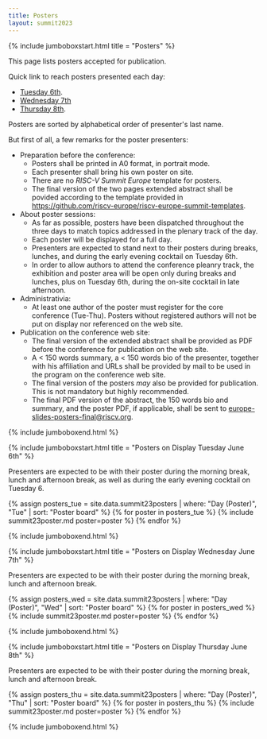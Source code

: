 ```yaml
---
title: Posters
layout: summit2023
---
```


{% include jumboboxstart.html 
    title = "Posters"
%}

This page lists posters accepted for publication.

Quick link to reach posters presented each day:

 - [Tuesday 6th](#posters-on-display-tuesday-june-6th).
 - [Wednesday 7th](#posters-on-display-wednesday-june-7th)
 - [Thursday 8th](#posters-on-display-thursday-june-8th).

Posters are sorted by alphabetical order of presenter's last name.

But first of all, a few remarks for the poster presenters:

 - Preparation before the conference:
   - Posters shall be printed in A0 format, in portrait mode.
   - Each presenter shall bring his own poster on site.
   - There are no *RISC-V Summit Europe* template for posters.
   - The final version of the two pages extended abstract shall be
     povided according to the template provided in
     <https://github.com/riscv-europe/riscv-europe-summit-templates>.
 - About poster sessions:
   - As far as possible, posters have been dispatched throughout the
     three days to match topics addressed in the plenary track of the
     day.
   - Each poster will be displayed for a full day.
   - Presenters are expected to stand next to their posters during
     breaks, lunches, and during the early evening cocktail on Tuesday
     6th.
   - In order to allow authors to attend the conference pleanry track,
     the exhibition and poster area will be open only during breaks
     and lunches, plus on Tuesday 6th, during the on-site cocktail in
     late afternoon.
 - Administrativia:
   - At least one author of the poster must register for the core
     conference (Tue-Thu). Posters without registered authors will not
     be put on display nor referenced on the web site.
 - Publication on the conference web site:
   - The final version of the extended abstract shall be provided as
     PDF before the conference for publication on the web site.
   - A < 150 words summary, a < 150 words bio of the presenter,
     together with his affiliation and URLs shall be provided by mail
     to be used in the program on the conference web site.
   - The final version of the posters *may* also be provided for
     publication. This is not mandatory but highly recommended.
   - The final PDF version of the abstract, the 150 words bio and
     summary, and the poster PDF, if applicable, shall be sent to
     <europe-slides-posters-final@riscv.org>.

{% include jumboboxend.html %}

{% include jumboboxstart.html 
    title = "Posters on Display Tuesday June 6th"
%}

Presenters are expected to be with their poster during the morning break, lunch and afternoon break, as well as during the early evening cocktail on Tuesday 6.

{% assign posters_tue = site.data.summit23posters | where: "Day (Poster)", "Tue" | sort: "Poster board" %}
{% for poster in posters_tue %}
{% include summit23poster.md poster=poster %}
{% endfor %}

{% include jumboboxend.html %}

{% include jumboboxstart.html 
    title = "Posters on Display Wednesday June 7th"
%}

Presenters are expected to be with their poster during the morning break, lunch and afternoon break.

{% assign posters_wed = site.data.summit23posters | where: "Day (Poster)", "Wed" | sort: "Poster board" %}
{% for poster in posters_wed %}
{% include summit23poster.md poster=poster %}
{% endfor %}

{% include jumboboxend.html %}

{% include jumboboxstart.html 
    title = "Posters on Display Thursday June 8th"
%}

Presenters are expected to be with their poster during the morning break, lunch and afternoon break.

{% assign posters_thu = site.data.summit23posters | where: "Day (Poster)", "Thu" | sort: "Poster board" %}
{% for poster in posters_thu %}
{% include summit23poster.md poster=poster %}
{% endfor %}

{% include jumboboxend.html %}

